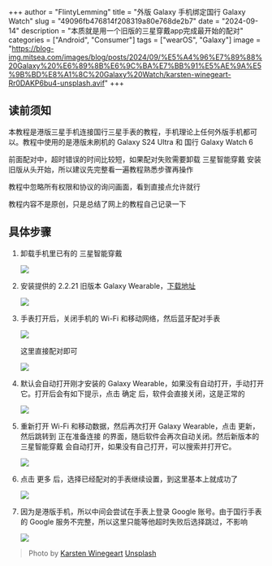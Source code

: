 +++
author = "FlintyLemming"
title = "外版 Galaxy 手机绑定国行 Galaxy Watch"
slug = "49096fb476814f208319a80e768de2b7"
date = "2024-09-14"
description = "本质就是用一个旧版的三星穿戴app完成最开始的配对"
categories = ["Android", "Consumer"]
tags = ["wearOS", "Galaxy"]
image = "https://blog-img.mitsea.com/images/blog/posts/2024/09/%E5%A4%96%E7%89%88%20Galaxy%20%E6%89%8B%E6%9C%BA%E7%BB%91%E5%AE%9A%E5%9B%BD%E8%A1%8C%20Galaxy%20Watch/karsten-winegeart-Rr0DAKP6bu4-unsplash.avif"
+++

## 读前须知

本教程是港版三星手机连接国行三星手表的教程，手机理论上任何外版手机都可以。教程中使用的是港版未刷机的 Galaxy S24 Ultra 和 国行 Galaxy Watch 6

前面配对中，超时错误的时间比较短，如果配对失败需要卸载 三星智能穿戴 安装旧版从头开始，所以建议先完整看一遍教程熟悉步骤再操作

教程中忽略所有权限和协议的询问画面，看到直接点允许就行

教程内容不是原创，只是总结了网上的教程自己记录一下

## 具体步骤

1. 卸载手机里已有的 三星智能穿戴
    
    ![](https://blog-img.mitsea.com/images/blog/posts/2024/09/%E5%A4%96%E7%89%88%20Galaxy%20%E6%89%8B%E6%9C%BA%E7%BB%91%E5%AE%9A%E5%9B%BD%E8%A1%8C%20Galaxy%20Watch/Screenshot_20240912_185902_Package_installer-1.avif)
    
2. 安装提供的 2.2.21 旧版本 Galaxy Wearable，[下载地址](https://index.mitsea.com/%E8%BD%AF%E4%BB%B6/%E5%BA%94%E7%94%A8%E7%A8%8B%E5%BA%8F/Android/com.samsung.android.app.watchmanager_2.2.21.18080361-2118080361_minAPI18(nodpi)_apkmirror.com.apk)
    
    ![](https://blog-img.mitsea.com/images/blog/posts/2024/09/%E5%A4%96%E7%89%88%20Galaxy%20%E6%89%8B%E6%9C%BA%E7%BB%91%E5%AE%9A%E5%9B%BD%E8%A1%8C%20Galaxy%20Watch/Screenshot_20240912_190016_Package_installer.avif)
    
3. 手表打开后，关闭手机的 Wi-Fi 和移动网络，然后蓝牙配对手表
    
    ![](https://blog-img.mitsea.com/images/blog/posts/2024/09/%E5%A4%96%E7%89%88%20Galaxy%20%E6%89%8B%E6%9C%BA%E7%BB%91%E5%AE%9A%E5%9B%BD%E8%A1%8C%20Galaxy%20Watch/IMG_8850.avif)
    
    这里直接配对即可
    
    ![](https://blog-img.mitsea.com/images/blog/posts/2024/09/%E5%A4%96%E7%89%88%20Galaxy%20%E6%89%8B%E6%9C%BA%E7%BB%91%E5%AE%9A%E5%9B%BD%E8%A1%8C%20Galaxy%20Watch/IMG_8847.avif)
    
4. 默认会自动打开刚才安装的 Galaxy Wearable，如果没有自动打开，手动打开它。打开后会有如下提示，点击 确定 后，软件会直接关闭，这是正常的
    
    ![](https://blog-img.mitsea.com/images/blog/posts/2024/09/%E5%A4%96%E7%89%88%20Galaxy%20%E6%89%8B%E6%9C%BA%E7%BB%91%E5%AE%9A%E5%9B%BD%E8%A1%8C%20Galaxy%20Watch/Screenshot_20240912_190554_Galaxy_Wearable.avif)
    
5. 重新打开 Wi-Fi 和移动数据，然后再次打开 Galaxy Wearable，点击 更新，然后跳转到 正在准备连接 的界面，随后软件会再次自动关闭。然后新版本的 三星智能穿戴 会自动打开，如果没有自己打开，可以搜索并打开它。
    
    ![](https://blog-img.mitsea.com/images/blog/posts/2024/09/%E5%A4%96%E7%89%88%20Galaxy%20%E6%89%8B%E6%9C%BA%E7%BB%91%E5%AE%9A%E5%9B%BD%E8%A1%8C%20Galaxy%20Watch/IMG_8854.avif)
    
6. 点击 更多 后，选择已经配对的手表继续设置，到这里基本上就成功了
    
    ![](https://blog-img.mitsea.com/images/blog/posts/2024/09/%E5%A4%96%E7%89%88%20Galaxy%20%E6%89%8B%E6%9C%BA%E7%BB%91%E5%AE%9A%E5%9B%BD%E8%A1%8C%20Galaxy%20Watch/IMG_8863.avif)
    
7. 因为是港版手机，所以中间会尝试在手表上登录 Google 账号。由于国行手表的 Google 服务不完整，所以这里只能等他超时失败后选择跳过，不影响
    
    ![](https://blog-img.mitsea.com/images/blog/posts/2024/09/%E5%A4%96%E7%89%88%20Galaxy%20%E6%89%8B%E6%9C%BA%E7%BB%91%E5%AE%9A%E5%9B%BD%E8%A1%8C%20Galaxy%20Watch/IMG_8864.avif)

> Photo by [Karsten Winegeart](https://unsplash.com/@karsten116?utm_content=creditCopyText&utm_medium=referral&utm_source=unsplash) [Unsplash](https://unsplash.com/photos/a-mountain-range-with-a-dirt-road-in-the-foreground-Rr0DAKP6bu4?utm_content=creditCopyText&utm_medium=referral&utm_source=unsplash)